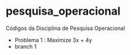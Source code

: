 # pesquisa_operacional
Códigos da Disciplina de Pesquisa Operacional
- Problema 1 : Maximize 3x + 4y
- branch 1
